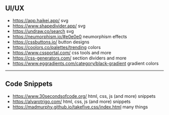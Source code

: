 ## UI/UX
- <https://app.haikei.app/> svg 
- <https://www.shapedivider.app/> svg
- <https://undraw.co/search> svg
- <https://neumorphism.io/#e0e0e0> neumorphism effects
- <https://cssbuttons.io/> button designs
- <https://coolors.co/palettes/trending> colors
- <https://www.cssportal.com/> css tools and more
- <https://css-generators.com/> section dividers and more
- <https://www.eggradients.com/category/black-gradient> gradient colors

---

## Code Snippets
- <https://www.30secondsofcode.org/> html, css, js (and more) snippets
- <https://alvarotrigo.com/> html, css, js (and more) snippets
- <https://madmurphy.github.io/takefive.css/index.html> many things
